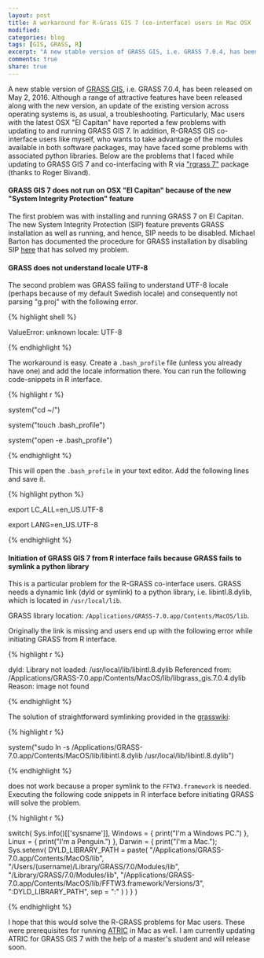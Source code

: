 ```yaml
---
layout: post
title: A workaround for R-Grass GIS 7 (co-interface) users in Mac OSX
modified:
categories: blog
tags: [GIS, GRASS, R]
excerpt: "A new stable version of GRASS GIS, i.e. GRASS 7.0.4, has been released on May 2, 2016. Although a range of attractive features have been released along with the new version, an update of the existing version across operating systems is, as usual, a troubleshooting..."
comments: true
share: true
---
```


A new stable version of [GRASS GIS](https://grass.osgeo.org/), i.e. GRASS 7.0.4, has been released on May 2, 2016. Although a range of attractive features have been released along with the new version, an update of the existing version across operating systems is, as usual, a troubleshooting. Particularly, Mac users with the latest OSX "El Capitan" have reported a few problems with updating to and running GRASS GIS 7. In addition, R-GRASS GIS co-interface users like myself, who wants to take advantage of the modules available in both software packages, may have faced some problems with associated python libraries. Below are the problems that I faced while updating to GRASS GIS 7 and co-interfacing with R via ["rgrass 7"](https://cran.r-project.org/web/packages/rgrass7/index.html) package (thanks to Roger Bivand). 

#### GRASS GIS 7 does not run on OSX "El Capitan" because of the new "System Integrity Protection" feature

The first problem was with installing and running GRASS 7 on El Capitan. The new System Integrity Protection (SIP) feature prevents GRASS installation as well as running, and hence, SIP needs to be disabled. Michael Barton has documented the procedure for GRASS installation by disabling SIP [here](http://grassmac.wikidot.com/) that has solved my problem.

#### GRASS does not understand locale UTF-8

The second problem was GRASS failing to understand UTF-8 locale (perhaps because of my default Swedish locale) and consequently not parsing "g.proj" with the following error.

{% highlight shell %}

ValueError: unknown locale: UTF-8

{% endhighlight %}

The workaround is easy. Create a `.bash_profile` file (unless you already have one) and add the locale information there. You can run the following code-snippets in R interface.

{% highlight r %}

system("cd ~/")

system("touch .bash_profile")

system("open -e .bash_profile")

{% endhighlight %}

This will open the `.bash_profile` in your text editor. Add the following lines and save it.

{% highlight python %}

export LC_ALL=en_US.UTF-8

export LANG=en_US.UTF-8

{% endhighlight %}

#### Initiation of GRASS GIS 7 from R interface fails because GRASS fails to symlink a python library

This is a particular problem for the R-GRASS co-interface users. GRASS needs a dynamic link (dyld or symlink) to a python library, i.e. libintl.8.dylib, which is located in `/usr/local/lib`.

GRASS library location: `/Applications/GRASS-7.0.app/Contents/MacOS/lib`.

Originally the link is missing and users end up with the following error while initiating GRASS from R interface.

{% highlight r %}

dyld: Library not loaded: /usr/local/lib/libintl.8.dylib
  Referenced from: /Applications/GRASS-7.0.app/Contents/MacOS/lib/libgrass_gis.7.0.4.dylib
  Reason: image not found

{% endhighlight %}

The solution of straightforward symlinking provided in the [grasswiki](https://grasswiki.osgeo.org/wiki/R_statistics/Installation):

{% highlight r %}

system("sudo ln -s /Applications/GRASS-7.0.app/Contents/MacOS/lib/libintl.8.dylib /usr/local/lib/libintl.8.dylib")

{% endhighlight %}

does not work because a proper symlink to the `FFTW3.framework` is needed. Executing the following code snippets in R interface before initiating GRASS will solve the problem.

{% highlight r %}

switch(
    Sys.info()[['sysname']],
    Windows = { print("I'm a Windows PC.") },
    Linux   = { print("I'm a Penguin.") },
    Darwin  = { print("I'm a Mac.");
    Sys.setenv( DYLD_LIBRARY_PATH = paste(
    "/Applications/GRASS-7.0.app/Contents/MacOS/lib",
    "/Users/(username)/Library/GRASS/7.0/Modules/lib",
    "/Library/GRASS/7.0/Modules/lib",
    "/Applications/GRASS-7.0.app/Contents/MacOS/lib/FFTW3.framework/Versions/3",
    ":DYLD_LIBRARY_PATH",
    sep = ":"
                    )
              )
        }
    )

{% endhighlight %}

I hope that this would solve the R-GRASS problems for Mac users. These were prerequisites for running [ATRIC](https://github.com/AvitBhowmik/ATRIC) in Mac as well. I am currently updating ATRIC for GRASS GIS 7 with the help of a master's student and will release soon.